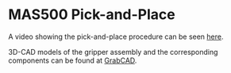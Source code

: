# MAS500 Pick-and-Place

A video showing the pick-and-place procedure can be seen [here](https://youtube.com).

3D-CAD models of the gripper assembly and the corresponding components can be found at [GrabCAD](https://grabcad.com/library/p26-gripper-1).



